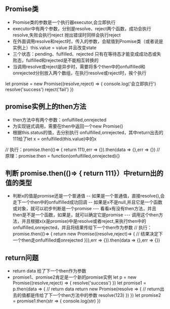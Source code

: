 ## Promise类
- Promise类的参数是一个执行器executor,会立即执行
- executor中有两个参数，分别是resolve、reject两个函数，成功会执行resolve,失败会执行reject  抛出错误时同样会执行reject
- 在外面调用resolve和reject时，传入的参数，会赋值到Promise类（或者说是实例上）this.value = value  并且改变state
- 三个状态：pending、fulfilled、rejected  只有在等待态才能变成成功态或失败态，fulfilled和rejected是不能相互转换的
- 当调用resolve或reject是异步时，需要将多个then中的onfulfilled和onrejected分别放入两个数组，在执行resolve或reject时，挨个执行

let promise = new Promise((resolve,reject) => {
    console.log('会立即执行')
    resolve('success')
    reject('fail')
})


## promise实例上的then方法
- then方法中有两个参数：onfulfilled,onrejected
- 为实现链式调用，需要在then中返回一个new Promise()
- 根据this.status的值，去分别执行 onfulfilled,onrejected，其中return出去的111给了let x = onfulfilled(this.value)中的x

// 执行：promise.then(()=> { return 111},err => {}).then(data => {},err => {})
// 原理：promise.then = function(onfulfilled,onrejected){}


## 判断 promise.then(()=> { return 111}）中return出的值的类型
- 判断x的值是promise还是一个普通值
-- 如果是一个普通值，直接resolve(),会走下一个then中的onfulfilled成功回调
-- 如果是x不是null,并且它是一个函数或对象，就可以初步判断是一个promise
--- 看看x有没有then方法，并且then是不是一个函数，如果是，就可以确定它是promise
--- 调用这个then方法，并且根据x(x是promise)中是resolve或者reject,来执行then中的onfulfilled,onrejected，并且将结果传给下一个then作为参数
// 执行：promise.then(()=> { return new Promise((resolve,reject)=> { // 结果决定下一个then走onfulfilled或onrejected })},err => {}).then(data => {},err => {})

## return问题
- return data 给了下一个then作为参数
- promise1、promise2肯定是一个新的promise实例
let p = new Promise((resolve,reject) => {
    resolve('success')
})
let promise1 = p.then(data => {
    // return data
    return new Promise(resolve => { // return出去的值都是传给了下一个then方法中的参数
        resolve(123)
    })
})
let promise2 = promise1.then(str => {
    console.log(str)
})